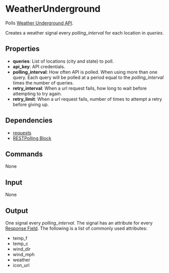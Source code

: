 WeatherUnderground
===========

Polls [Weather Underground API](http://www.wunderground.com/weather/api/d/docs?d=data/conditions).

Creates a weather signal every *polling\_interval* for each location in *queries*.


Properties
--------------

-   **queries**: List of locations (city and state) to poll.
-   **api_key**: API credentials.
-   **polling_interval**: How often API is polled. When using more than one query. Each query will be polled at a period equal to the *polling\_interval* times the number of queries.
-   **retry_interval**: When a url request fails, how long to wait before attempting to try again.
-   **retry_limit**: When a url request fails, number of times to attempt a retry before giving up.


Dependencies
----------------

-   [requests](https://pypi.python.org/pypi/requests/)
-   [RESTPolling Block](https://github.com/nio-blocks/http_blocks/blob/master/rest/rest_block.py)

Commands
----------------
None

Input
-------
None

Output
---------
One signal every *polling\_interval*. The signal has an attribute for every [Response Field](http://www.wunderground.com/weather/api/d/docs?d=data/conditions). The following is a list of commonly used attributes:

-   temp_f
-   temp_c
-   wind_dir
-   wind_mph
-   weather
-   icon_url
